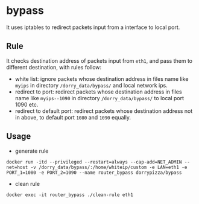 # bypass
It uses iptables to redirect packets input from a interface to local port.

## Rule
It checks destination address of packets input from `eth1`, and pass them to different destination, with rules follow:
* white list:
    ignore packets whose destination address in files name like `myips` in directory `/dorry_data/bypass/` and local network ips.
* redirect to port:
    redirect packets whose destination address in files name like `myips--1090` in directory `/dorry_data/bypass/` to local port 1090 etc.
* redirect to default port:
	redirect packets whose destination address not in above, to default port `1080` and `1090` equally.

## Usage
* generate rule
```
docker run -itd --privileged --restart=always --cap-add=NET_ADMIN --net=host -v /dorry_data/bypass/:/home/whiteip/custom -e LAN=eth1 -e PORT_1=1080 -e PORT_2=1090 --name router_bypass dorrypizza/bypass
```

* clean rule
```
docker exec -it router_bypass ./clean-rule eth1
```
